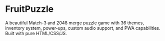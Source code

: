 # FruitPuzzle
A beautiful Match-3 and 2048 merge puzzle game with 36 themes, inventory system, power-ups, custom audio support, and PWA capabilities. Built with pure HTML/CSS/JS.
